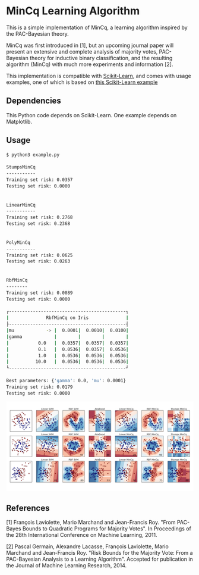 # MinCq Learning Algorithm

This is a simple implementation of MinCq, a learning algorithm inspired by the PAC-Bayesian theory.

MinCq was first introduced in [1], but an upcoming journal paper will present an extensive and complete analysis
of majority votes, PAC-Bayesian theory for inductive binary classification, and the resulting algorithm (MinCq) with
much more experiments and information [2].

This implementation is compatible with [Scikit-Learn](http://scikit-learn.org), and comes with usage examples, one of
which is based on [this Scikit-Learn example](http://scikit-learn.org/stable/auto_examples/plot_classifier_comparison.html)


## Dependencies
This Python code depends on Scikit-Learn. One example depends on Matplotlib.

## Usage
``` bash
$ python3 example.py

StumpsMinCq
-----------
Training set risk: 0.0357
Testing set risk: 0.0000


LinearMinCq
-----------
Training set risk: 0.2768
Testing set risk: 0.2368


PolyMinCq
-----------
Training set risk: 0.0625
Testing set risk: 0.0263


RbfMinCq
--------
Training set risk: 0.0089
Testing set risk: 0.0000

┌--------------------------------------------┐
|              RbfMinCq on Iris              |
├--------------------------------------------┤
|mu            -> |  0.0001|  0.0010|  0.0100|
|gamma            |        |        |        |
|           0.0   |  0.0357|  0.0357|  0.0357|
|           0.1   |  0.0536|  0.0357|  0.0536|
|           1.0   |  0.0536|  0.0536|  0.0536|
|          10.0   |  0.0536|  0.0536|  0.0536|
└--------------------------------------------┘

Best parameters: {'gamma': 0.0, 'mu': 0.0001}
Training set risk: 0.0179
Testing set risk: 0.0000
```

![](https://raw.githubusercontent.com/GRAAL-Research/MinCq/master/docs/sklearn_example.png)

## References
[1] François Laviolette, Mario Marchand and Jean-Francis Roy. "From PAC-Bayes Bounds to Quadratic Programs for Majority Votes". In Proceedings of the 28th International Conference on Machine Learning, 2011.

[2] Pascal Germain, Alexandre Lacasse, François Laviolette, Mario Marchand and Jean-Francis Roy. "Risk Bounds for the Majority Vote: From a PAC-Bayesian Analysis to a Learning Algorithm". Accepted for publication in the Journal of Machine Learning Research, 2014.
